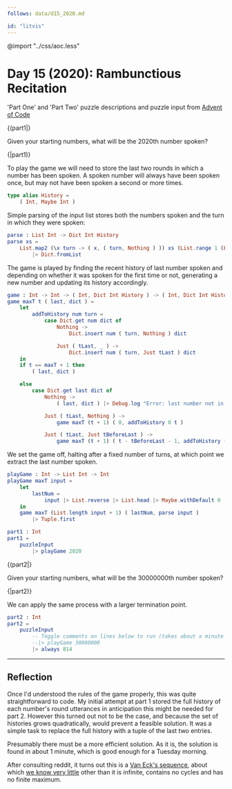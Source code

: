 ```yaml
---
follows: data/d15_2020.md

id: "litvis"
---
```


@import "../css/aoc.less"

# Day 15 (2020): Rambunctious Recitation

'Part One' and 'Part Two' puzzle descriptions and puzzle input from [Advent of Code](https://adventofcode.com/2020/day/15)

{(part1|}

Given your starting numbers, what will be the 2020th number spoken?

{|part1)}

To play the game we will need to store the last two rounds in which a number has been spoken. A spoken number will always have been spoken once, but may not have been spoken a second or more times.

```elm {l}
type alias History =
    ( Int, Maybe Int )
```

Simple parsing of the input list stores both the numbers spoken and the turn in which they were spoken:

```elm {l}
parse : List Int -> Dict Int History
parse xs =
    List.map2 (\x turn -> ( x, ( turn, Nothing ) )) xs (List.range 1 (List.length xs))
        |> Dict.fromList
```

The game is played by finding the recent history of last number spoken and depending on whether it was spoken for the first time or not, generating a new number and updating its history accordingly.

```elm {l}
game : Int -> Int -> ( Int, Dict Int History ) -> ( Int, Dict Int History )
game maxT t ( last, dict ) =
    let
        addToHistory num turn =
            case Dict.get num dict of
                Nothing ->
                    Dict.insert num ( turn, Nothing ) dict

                Just ( tLast, _ ) ->
                    Dict.insert num ( turn, Just tLast ) dict
    in
    if t == maxT + 1 then
        ( last, dict )

    else
        case Dict.get last dict of
            Nothing ->
                ( last, dict ) |> Debug.log "Error: last number not in history"

            Just ( tLast, Nothing ) ->
                game maxT (t + 1) ( 0, addToHistory 0 t )

            Just ( tLast, Just tBeforeLast ) ->
                game maxT (t + 1) ( t - tBeforeLast - 1, addToHistory (t - tBeforeLast - 1) t )
```

We set the game off, halting after a fixed number of turns, at which point we extract the last number spoken.

```elm {l}
playGame : Int -> List Int -> Int
playGame maxT input =
    let
        lastNum =
            input |> List.reverse |> List.head |> Maybe.withDefault 0
    in
    game maxT (List.length input + 1) ( lastNum, parse input )
        |> Tuple.first
```

```elm {l r}
part1 : Int
part1 =
    puzzleInput
        |> playGame 2020
```

{(part2|}

Given your starting numbers, what will be the 30000000th number spoken?

{|part2)}

We can apply the same process with a larger termination point.

```elm {l r}
part2 : Int
part2 =
    puzzleInput
        -- Toggle comments on lines below to run (takes about a minute to compute).
        --|> playGame 30000000
        |> always 814
```

---

## Reflection

Once I'd understood the rules of the game properly, this was quite straightforward to code. My initial attempt at part 1 stored the full history of each number's round utterances in anticipation this might be needed for part 2. However this turned out not to be the case, and because the set of histories grows quadratically, would prevent a feasible solution. It was a simple task to replace the full history with a tuple of the last two entries.

Presumably there must be a more efficient solution. As it is, the solution is found in about 1 minute, which is good enough for a Tuesday morning.

After consulting reddit, it turns out this is a [Van Eck's sequence](https://oeis.org/A181391), about which [we know very little](https://youtu.be/etMJxB-igrc) other than it is infinite, contains no cycles and has no finite maximum.
